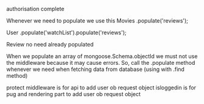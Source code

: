 authorisation complete

Whenever we need to populate we use this
Movies
    .populate('reviews');

User
    .populate('watchList').populate('reviews');

Review
    no need already populated







When we populate an array of mongoose.Schema.objectId we must not use the middleware because it may cause errors. So, call the .populate method whenever we need when fetching data from database (using with .find method)


protect middleware is for api to add user ob request object
isloggedin is for pug and rendering part to add user ob request object